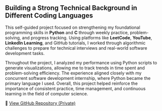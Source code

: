 ## Building a Strong Technical Background in Different Coding Languages 
This self-guided project focused on strengthening my foundational programming skills in **Python** and **C** through weekly practice, problem-solving, and progress tracking. Using platforms like **LeetCode**, **YouTube**, **LinkedIn Learning**, and GitHub tutorials, I worked through algorithmic challenges to prepare for technical interviews and real-world software development tasks.

Throughout the project, I analyzed my performance using Python scripts to generate visualizations, allowing me to track trends in time spent and problem-solving efficiency. The experience aligned closely with my concurrent software development internship, where Python became the primary language I used. Overall, this project helped reinforce the importance of consistent practice, time management, and continuous learning in the field of computer science.

🔗  [View GitHub Repository (Private)](https://github.com/cape5274/CSPB3112Summer2025.git)
